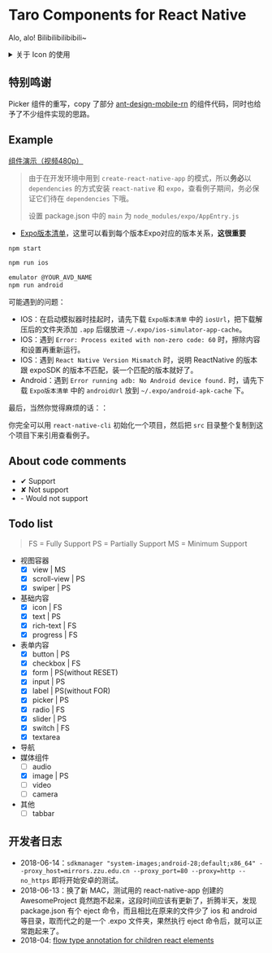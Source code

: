 # Taro Components for React Native

Alo, alo! Bilibilibilibibili~

<details>
  <summary>关于 Icon 的使用</summary>

  > <del>IOS: 如果你要用到 `Icon`，请先把 `libART.a` 引进去，步骤如下：</del>
  
  > <del>`open ios/AwesomeProject.xcodeproj` 在xcode中打开项目，拖拽 `node_modules/react-native/Libraries/ART/ART.xcodeproj` 到左侧栏的 `Libraries` 下；选中项目左侧栏中的根节点，然后在 `Build Phases` 中 `Link Binary with Libraries` 添加 `libART.a`</del>

  > 为了尽可能地减少用户需要的操作，斟酌再三，目前方案改成：IOS使用图片来实现 Icon。
</details>

## 特别鸣谢

Picker 组件的重写，copy 了部分 [ant-design-mobile-rn](https://github.com/ant-design/ant-design-mobile-rn) 的组件代码，同时也给予了不少组件实现的思路。

## Example

[组件演示（视频480p）](http://storage.jd.com/temporary/%E7%BB%84%E4%BB%B6%E6%BC%94%E7%A4%BA480p.mov)

> 由于在开发环境中用到 `create-react-native-app` 的模式，所以**务必**以 `dependencies` 的方式安装 `react-native` 和 `expo`，查看例子期间，务必保证它们待在 `dependencies` 下哦。
> 
> 设置 package.json 中的 `main` 为 `node_modules/expo/AppEntry.js`

- [Expo版本清单](https://expo.io/--/api/v2/versions)，这里可以看到每个版本Expo对应的版本关系，**这很重要**

```bash
npm start

npm run ios

emulator @YOUR_AVD_NAME
npm run android
```

可能遇到的问题：

- IOS：在启动模拟器时挂起时，请先下载 `Expo版本清单` 中的 `iosUrl`，把下载解压后的文件夹添加 `.app` 后缀放进 `~/.expo/ios-simulator-app-cache`。
- IOS：遇到 `Error: Process exited with non-zero code: 60` 时，擦除内容和设置再重新运行。
- IOS：遇到 `React Native Version Mismatch` 时，说明 ReactNative 的版本跟 expoSDK 的版本不匹配，装一个匹配的版本就好了。
- Android：遇到 `Error running adb: No Android device found.` 时，请先下载 `Expo版本清单` 中的 `androidUrl` 放到 `~/.expo/android-apk-cache` 下。

最后，当然你觉得麻烦的话：：

你完全可以用 `react-native-cli` 初始化一个项目，然后把 `src` 目录整个复制到这个项目下来引用查看例子。

## About code comments

- ✔ Support
- ✘ Not support
- \- Would not support

## Todo list

> FS = Fully Support
> PS = Partially Support
> MS = Minimum Support

- 视图容器
  - [x] view | MS
  - [x] scroll-view | PS
  - [x] swiper | PS
- 基础内容
  - [x] icon | FS
  - [x] text | PS
  - [x] rich-text | FS
  - [x] progress | FS
- 表单内容
  - [x] button | PS
  - [x] checkbox | FS
  - [x] form | PS(without RESET)
  - [x] input | PS
  - [x] label | PS(without FOR)
  - [x] picker | PS
  - [x] radio | FS
  - [x] slider | PS
  - [x] switch | FS
  - [x] textarea
- 导航
- 媒体组件
  - [ ] audio
  - [x] image | PS
  - [ ] video
  - [ ] camera
- 其他
  - [ ] tabbar

## 开发者日志

- 2018-06-14：`sdkmanager "system-images;android-28;default;x86_64" --proxy_host=mirrors.zzu.edu.cn --proxy_port=80 --proxy=http --no_https` 即将开始安卓的测试。
- 2018-06-13：换了新 MAC，测试用的 react-native-app 创建的 AwesomeProject 竟然跑不起来，这段时间应该有更新了，折腾半天，发现 package.json 有个 eject 命令，而且相比在原来的文件少了 ios 和 android 等目录，取而代之的是一个 .expo 文件夹，果然执行 eject 命令后，就可以正常跑起来了。
- 2018-04: [flow type annotation for children react elements](https://stackoverflow.com/a/42887802)
